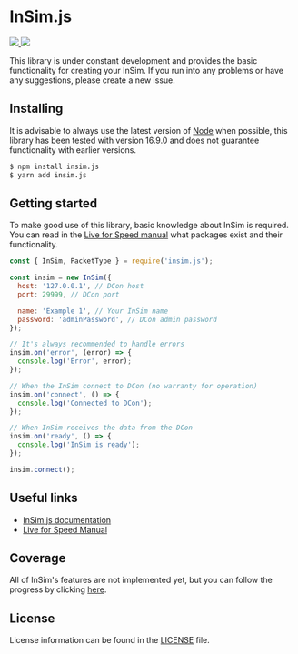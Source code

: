 <div>
  <h1>InSim.js</h1>
  <p>
    <a href="https://npmjs.com/package/insim.js">
      <img src="https://badgen.net/npm/v/insim.js">
      <img src="https://badgen.net/bundlephobia/min/insim.js">
    </a>
  </p>
</div>

This library is under constant development and provides the basic functionality for creating your InSim. If you run into any problems or have any suggestions, please create a new issue.

## Installing

It is advisable to always use the latest version of [Node](https://nodejs.org) when possible, this library has been tested with version 16.9.0 and does not guarantee functionality with earlier versions.

```bash
$ npm install insim.js
$ yarn add insim.js
```

## Getting started

To make good use of this library, basic knowledge about InSim is required. You can read in the [Live for Speed manual](https://en.lfsmanual.net/wiki/InSim#InSim_Reference) what packages exist and their functionality.

```javascript
const { InSim, PacketType } = require('insim.js');

const insim = new InSim({
  host: '127.0.0.1', // DCon host
  port: 29999, // DCon port

  name: 'Example 1', // Your InSim name
  password: 'adminPassword', // DCon admin password
});

// It's always recommended to handle errors
insim.on('error', (error) => {
  console.log('Error', error);
});

// When the InSim connect to DCon (no warranty for operation)
insim.on('connect', () => {
  console.log('Connected to DCon');
});

// When InSim receives the data from the DCon
insim.on('ready', () => {
  console.log('InSim is ready');
});

insim.connect();
```

## Useful links

- [InSim.js documentation](https://enzopita.github.io/insim.js)
- [Live for Speed Manual](https://en.lfsmanual.net/wiki/InSim)

## Coverage

All of InSim's features are not implemented yet, but you can follow the progress by clicking [here](COVERAGE.md).

## License

License information can be found in the [LICENSE](LICENSE) file.
